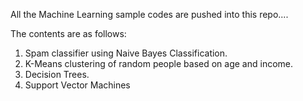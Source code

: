 All the Machine Learning sample codes are pushed into this repo....

The contents are as follows: 
1) Spam classifier using Naive Bayes Classification. 
2) K-Means clustering of random people based on age and income. 
3) Decision Trees.
4) Support Vector Machines
